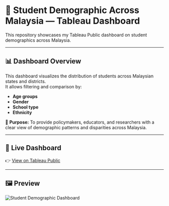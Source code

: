 # 🏫 Student Demographic Across Malaysia — Tableau Dashboard

This repository showcases my Tableau Public dashboard on student demographics across Malaysia.

---

## 📊 Dashboard Overview
This dashboard visualizes the distribution of students across Malaysian states and districts.  
It allows filtering and comparison by:
- **Age groups**
- **Gender**
- **School type**
- **Ethnicity**

🔎 **Purpose:** To provide policymakers, educators, and researchers with a clear view of demographic patterns and disparities across Malaysia.

---

## 🔗 Live Dashboard
👉 [View on Tableau Public](https://public.tableau.com/views/https://public.tableau.com/app/profile/nadia.syafiqah/viz/Dashboard_17234272763750/OverviewofStudentDemographicAcrossMalaysia?:showVizHome=no&:embed=true)

---

## 🖼️ Preview
![Student Demographic Dashboard](images/student-demographic.png)
